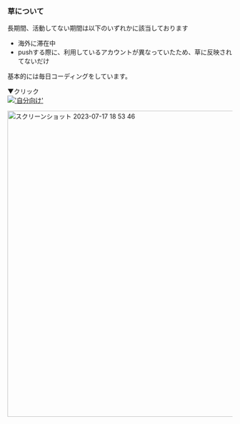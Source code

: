 ### 草について
長期間、活動してない期間は以下のいずれかに該当しております
- 海外に滞在中
- pushする際に、利用しているアカウントが異なっていたため、草に反映されてないだけ

基本的には毎日コーディングをしています。 

▼クリック<br>
[!['自分向け'](https://i.ytimg.com/vi/9sTQBQo2wqo/hq720.jpg?sqp=-oaymwEcCNAFEJQDSFXyq4qpAw4IARUAAIhCGAFwAcABBg==&rs=AOn4CLArc5kjz7hIqF3mvY3WAWJ98wdUcQ)](https://www.youtube.com/watch?v=9sTQBQo2wqo)

<img width="686" alt="スクリーンショット 2023-07-17 18 53 46" src="https://github.com/tochisuke221/tochisuke221/assets/81346474/14a32eb9-f911-471d-a570-e2d3fc877d82">
<br>
